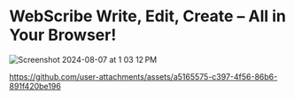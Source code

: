 # WebScribe Write, Edit, Create – All in Your Browser!
![Screenshot 2024-08-07 at 1 03 12 PM](https://github.com/user-attachments/assets/034dad9b-d460-4491-89b5-09fddb1c798e)


https://github.com/user-attachments/assets/a5165575-c397-4f56-86b6-891f420be196

